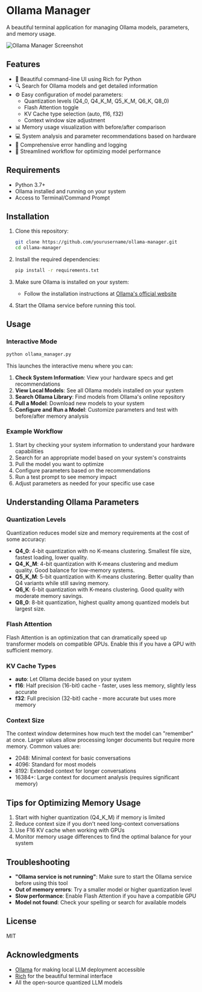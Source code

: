 # Ollama Manager

A beautiful terminal application for managing Ollama models, parameters, and memory usage.

![Ollama Manager Screenshot](screenshot.png)

## Features

- 🎨 Beautiful command-line UI using Rich for Python
- 🔍 Search for Ollama models and get detailed information
- ⚙️ Easy configuration of model parameters:
  - Quantization levels (Q4_0, Q4_K_M, Q5_K_M, Q6_K, Q8_0)
  - Flash Attention toggle
  - KV Cache type selection (auto, f16, f32)
  - Context window size adjustment
- 📊 Memory usage visualization with before/after comparison
- 💻 System analysis and parameter recommendations based on hardware
- 📝 Comprehensive error handling and logging
- 🚀 Streamlined workflow for optimizing model performance

## Requirements

- Python 3.7+
- Ollama installed and running on your system
- Access to Terminal/Command Prompt

## Installation

1. Clone this repository:
   ```bash
   git clone https://github.com/yourusername/ollama-manager.git
   cd ollama-manager
   ```

2. Install the required dependencies:
   ```bash
   pip install -r requirements.txt
   ```

3. Make sure Ollama is installed on your system:
   - Follow the installation instructions at [Ollama's official website](https://ollama.com/download)

4. Start the Ollama service before running this tool.

## Usage

### Interactive Mode

```bash
python ollama_manager.py
```

This launches the interactive menu where you can:

1. **Check System Information**: View your hardware specs and get recommendations
2. **View Local Models**: See all Ollama models installed on your system
3. **Search Ollama Library**: Find models from Ollama's online repository
4. **Pull a Model**: Download new models to your system
5. **Configure and Run a Model**: Customize parameters and test with before/after memory analysis

### Example Workflow

1. Start by checking your system information to understand your hardware capabilities
2. Search for an appropriate model based on your system's constraints
3. Pull the model you want to optimize
4. Configure parameters based on the recommendations
5. Run a test prompt to see memory impact
6. Adjust parameters as needed for your specific use case

## Understanding Ollama Parameters

### Quantization Levels

Quantization reduces model size and memory requirements at the cost of some accuracy:

- **Q4_0**: 4-bit quantization with no K-means clustering. Smallest file size, fastest loading, lower quality.
- **Q4_K_M**: 4-bit quantization with K-means clustering and medium quality. Good balance for low-memory systems.
- **Q5_K_M**: 5-bit quantization with K-means clustering. Better quality than Q4 variants while still saving memory.
- **Q6_K**: 6-bit quantization with K-means clustering. Good quality with moderate memory savings.
- **Q8_0**: 8-bit quantization, highest quality among quantized models but largest size.

### Flash Attention

Flash Attention is an optimization that can dramatically speed up transformer models on compatible GPUs. Enable this if you have a GPU with sufficient memory.

### KV Cache Types

- **auto**: Let Ollama decide based on your system
- **f16**: Half precision (16-bit) cache - faster, uses less memory, slightly less accurate
- **f32**: Full precision (32-bit) cache - more accurate but uses more memory

### Context Size

The context window determines how much text the model can "remember" at once. Larger values allow processing longer documents but require more memory. Common values are:

- 2048: Minimal context for basic conversations
- 4096: Standard for most models
- 8192: Extended context for longer conversations
- 16384+: Large context for document analysis (requires significant memory)

## Tips for Optimizing Memory Usage

1. Start with higher quantization (Q4_K_M) if memory is limited
2. Reduce context size if you don't need long-context conversations
3. Use F16 KV cache when working with GPUs
4. Monitor memory usage differences to find the optimal balance for your system

## Troubleshooting

- **"Ollama service is not running"**: Make sure to start the Ollama service before using this tool
- **Out of memory errors**: Try a smaller model or higher quantization level
- **Slow performance**: Enable Flash Attention if you have a compatible GPU
- **Model not found**: Check your spelling or search for available models

## License

MIT

## Acknowledgments

- [Ollama](https://ollama.com/) for making local LLM deployment accessible
- [Rich](https://github.com/Textualize/rich) for the beautiful terminal interface
- All the open-source quantized LLM models